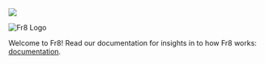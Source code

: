<a href="https://app.workrails.com/assignment.html#5fc325df-7a9d-428b-9939-212378131da9">
    <img src="https://img.shields.io/badge/Hi-Consultants-blue.svg"/>
</a>

![Fr8 Logo](https://github.com/Fr8org/Fr8Core/blob/master/Docs/img/Fr8Logo.png)

Welcome to Fr8! Read our documentation for insights in to how Fr8 works: [documentation](https://github.com/Fr8org/Fr8Core/blob/master/Docs/Home.md).

